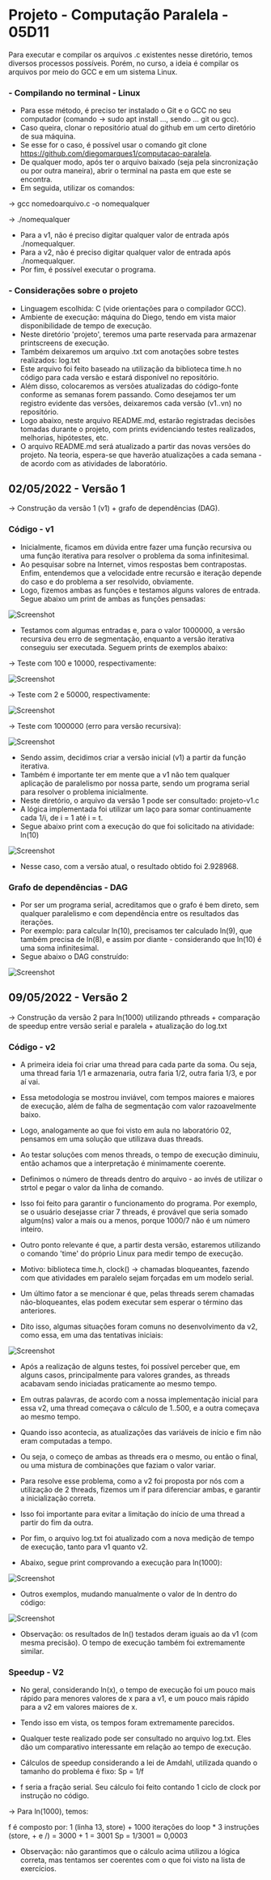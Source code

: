 # Projeto - Computação Paralela - 05D11

Para executar e compilar os arquivos .c existentes nesse diretório, temos diversos processos possíveis.
Porém, no curso, a ideia é compilar os arquivos por meio do GCC e em um sistema Linux.

### - Compilando no terminal - Linux

- Para esse método, é preciso ter instalado o Git e o GCC no seu computador (comando -> sudo apt install ..., sendo ... git ou gcc).
- Caso queira, clonar o repositório atual do github em um certo diretório de sua máquina.
- Se esse for o caso, é possível usar o comando git clone https://github.com/diegomarques1/computacao-paralela.
- De qualquer modo, após ter o arquivo baixado (seja pela sincronização ou por outra maneira), abrir o terminal na pasta em que este se encontra.
- Em seguida, utilizar os comandos:

-> gcc nomedoarquivo.c -o nomequalquer

-> ./nomequalquer

- Para a v1, não é preciso digitar qualquer valor de entrada após ./nomequalquer.
- Para a v2, não é preciso digitar qualquer valor de entrada após ./nomequalquer.
- Por fim, é possível executar o programa.

### - Considerações sobre o projeto

- Linguagem escolhida: C (vide orientações para o compilador GCC).
- Ambiente de execução: máquina do Diego, tendo em vista maior disponibilidade de tempo de execução.
- Neste diretório 'projeto', teremos uma parte reservada para armazenar printscreens de execução.
- Também deixaremos um arquivo .txt com anotações sobre testes realizados: log.txt
- Este arquivo foi feito baseado na utilização da biblioteca time.h no código para cada versão e estará disponível no repositório.
- Além disso, colocaremos as versões atualizadas do código-fonte conforme as semanas forem passando. Como desejamos ter um registro evidente das versões, deixaremos cada versão (v1..vn) no repositório.
- Logo abaixo, neste arquivo README.md, estarão registradas decisões tomadas durante o projeto, com prints evidenciando testes realizados, melhorias, hipótestes, etc.
- O arquivo README.md será atualizado a partir das novas versões do projeto. Na teoria, espera-se que haverão atualizações a cada semana - de acordo com as atividades de laboratório.

## 02/05/2022 - Versão 1

-> Construção da versão 1 (v1) + grafo de dependências (DAG).

### Código - v1

- Inicialmente, ficamos em dúvida entre fazer uma função recursiva ou uma função iterativa para resolver o problema da soma infinitesimal.
- Ao pesquisar sobre na Internet, vimos respostas bem contrapostas. Enfim, entendemos que a velocidade entre recursão e iteração depende do caso e do problema a ser resolvido, obviamente.
- Logo, fizemos ambas as funções e testamos alguns valores de entrada. Segue abaixo um print de ambas as funções pensadas:

![Screenshot](https://github.com/diegomarques1/computacao-paralela/blob/main/projeto/prints/v1/print-ideia-inicial.png?raw=true)

- Testamos com algumas entradas e, para o valor 1000000, a versão recursiva deu erro de segmentação, enquanto a versão iterativa conseguiu ser executada. Seguem prints de exemplos abaixo:

-> Teste com 100 e 10000, respectivamente:

![Screenshot](https://github.com/diegomarques1/computacao-paralela/blob/main/projeto/prints/v1/print-teste-01.png?raw=true)

-> Teste com 2 e 50000, respectivamente:

![Screenshot](https://github.com/diegomarques1/computacao-paralela/blob/main/projeto/prints/v1/print-teste-02.png?raw=true)

-> Teste com 1000000 (erro para versão recursiva):

![Screenshot](https://github.com/diegomarques1/computacao-paralela/blob/main/projeto/prints/v1/print-teste-03.png?raw=true)

- Sendo assim, decidimos criar a versão inicial (v1) a partir da função iterativa. 
- Também é importante ter em mente que a v1 não tem qualquer aplicação de paralelismo por nossa parte, sendo um programa serial para resolver o problema inicialmente.
- Neste diretório, o arquivo da versão 1 pode ser consultado: projeto-v1.c
- A lógica implementada foi utilizar um laço para somar continuamente cada 1/i, de i = 1 até i = t.
- Segue abaixo print com a execução do que foi solicitado na atividade: ln(10)

![Screenshot](https://github.com/diegomarques1/computacao-paralela/blob/main/projeto/prints/v1/print-execucao-ln10-v1.png?raw=true)

- Nesse caso, com a versão atual, o resultado obtido foi 2.928968.

### Grafo de dependências - DAG

- Por ser um programa serial, acreditamos que o grafo é bem direto, sem qualquer paralelismo e com dependência entre os resultados das iterações.
- Por exemplo: para calcular ln(10), precisamos ter calculado ln(9), que também precisa de ln(8), e assim por diante - considerando que ln(10) é uma soma infinitesimal.
- Segue abaixo o DAG construído:

![Screenshot](https://github.com/diegomarques1/computacao-paralela/blob/main/projeto/dag-grafo-v1.png?raw=true)

## 09/05/2022 - Versão 2

-> Construção da versão 2 para ln(1000) utilizando pthreads + comparação de speedup entre versão serial e paralela + atualização do log.txt

### Código - v2

- A primeira ideia foi criar uma thread para cada parte da soma. Ou seja, uma thread faria 1/1 e armazenaria, outra faria 1/2, outra faria 1/3, e por aí vai.
- Essa metodologia se mostrou inviável, com tempos maiores e maiores de execução, além de falha de segmentação com valor razoavelmente baixo.
- Logo, analogamente ao que foi visto em aula no laboratório 02, pensamos em uma solução que utilizava duas threads.
- Ao testar soluções com menos threads, o tempo de execução diminuiu, então achamos que a interpretação é minimamente coerente.
- Definimos o número de threads dentro do arquivo - ao invés de utilizar o strtol e pegar o valor da linha de comando.
- Isso foi feito para garantir o funcionamento do programa. Por exemplo, se o usuário desejasse criar 7 threads, é provável que seria somado algum(ns) valor a mais ou a menos, porque 1000/7 não é um número inteiro.


- Outro ponto relevante é que, a partir desta versão, estaremos utilizando o comando 'time' do próprio Linux para medir tempo de execução.
- Motivo: biblioteca time.h, clock() -> chamadas bloqueantes, fazendo com que atividades em paralelo sejam forçadas em um modelo serial.
- Um último fator a se mencionar é que, pelas threads serem chamadas não-bloqueantes, elas podem executar sem esperar o término das anteriores. 
- Dito isso, algumas situações foram comuns no desenvolvimento da v2, como essa, em uma das tentativas iniciais:

![Screenshot](https://github.com/diegomarques1/computacao-paralela/blob/main/projeto/prints/v2/print-thread-impacto.png?raw=true)

- Após a realização de alguns testes, foi possível perceber que, em alguns casos, principalmente para valores grandes, as threads acabavam sendo iniciadas praticamente ao mesmo tempo.
- Em outras palavras, de acordo com a nossa implementação inicial para essa v2, uma thread começava o cálculo de 1..500, e a outra começava ao mesmo tempo.
- Quando isso acontecia, as atualizações das variáveis de início e fim não eram computadas a tempo.
- Ou seja, o começo de ambas as threads era o mesmo, ou então o final, ou uma mistura de combinações que faziam o valor variar.
- Para resolve esse problema, como a v2 foi proposta por nós com a utilização de 2 threads, fizemos um if para diferenciar ambas, e garantir a inicialização correta.
- Isso foi importante para evitar a limitação do início de uma thread a partir do fim da outra.


- Por fim, o arquivo log.txt foi atualizado com a nova medição de tempo de execução, tanto para v1 quanto v2.
- Abaixo, segue print comprovando a execução para ln(1000):

![Screenshot](https://github.com/diegomarques1/computacao-paralela/blob/main/projeto/prints/v2/print-execucao-final-v2.png?raw=true)

- Outros exemplos, mudando manualmente o valor de ln dentro do código:

![Screenshot](https://github.com/diegomarques1/computacao-paralela/blob/main/projeto/prints/v2/print-exemplos-execucao-v2.png?raw=true)

- Observação: os resultados de ln() testados deram iguais ao da v1 (com mesma precisão). O tempo de execução também foi extremamente similar.

### Speedup - V2

- No geral, considerando ln(x), o tempo de execução foi um pouco mais rápido para menores valores de x para a v1, e um pouco mais rápido para a v2 em valores maiores de x.
- Tendo isso em vista, os tempos foram extremamente parecidos.
- Qualquer teste realizado pode ser consultado no arquivo log.txt. Eles dão um comparativo interessante em relação ao tempo de execução.
- Cálculos de speedup considerando a lei de Amdahl, utilizada quando o tamanho do problema é fixo:
Sp = 1/f

- f seria a fração serial. Seu cálculo foi feito contando 1 ciclo de clock por instrução no código.

-> Para ln(1000), temos:

f é composto por:
1 (linha 13, store) +
1000 iterações do loop * 3 instruções (store, + e /) =
3000 + 1 = 3001
Sp = 1/3001 ≃ 0,0003

- Observação: não garantimos que o cálculo acima utilizou a lógica correta, mas tentamos ser coerentes com o que foi visto na lista de exercícios.
